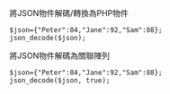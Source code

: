 將JSON物件解碼/轉換為PHP物件
```
$json={"Peter":84,"Jane":92,"Sam":88};
json_decode($json);
```

將JSON物件解碼為關聯陣列
```
$json={"Peter":84,"Jane":92,"Sam":88};
json_decode($json, true);
```
